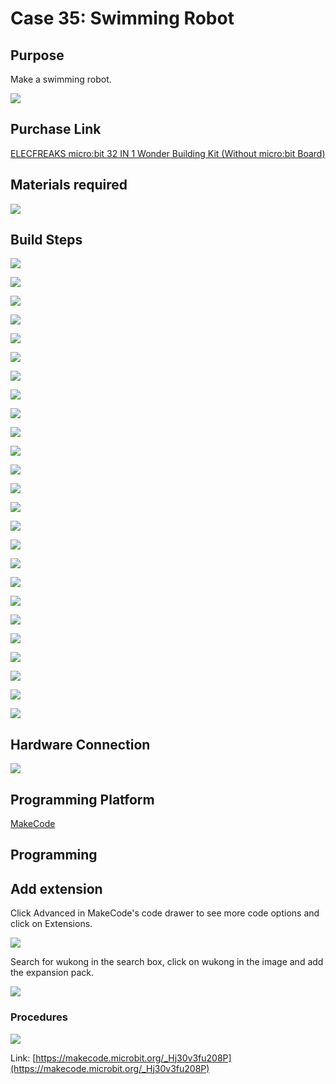 ﻿# Case 35: Swimming Robot
## Purpose
Make a swimming robot.

![](https://wiki-media-ef.oss-cn-hongkong.aliyuncs.com//images/Wonder-Building-Kit-case-35-01.png)

## Purchase Link

[ELECFREAKS micro:bit 32 IN 1 Wonder Building Kit (Without micro:bit Board)](https://item.taobao.com/item.htm?id=649813731275&spm=2015.23436601.0.0)

## Materials required

![](https://wiki-media-ef.oss-cn-hongkong.aliyuncs.com//images/Wonder-Building-Kit-step-case-35-01.png)

## Build Steps


![](https://wiki-media-ef.oss-cn-hongkong.aliyuncs.com//images/Wonder-Building-Kit-step-case-35-02.png)

![](https://wiki-media-ef.oss-cn-hongkong.aliyuncs.com//images/Wonder-Building-Kit-step-case-35-03.png)

![](https://wiki-media-ef.oss-cn-hongkong.aliyuncs.com//images/Wonder-Building-Kit-step-case-35-04.png)

![](https://wiki-media-ef.oss-cn-hongkong.aliyuncs.com//images/Wonder-Building-Kit-step-case-35-05.png)

![](https://wiki-media-ef.oss-cn-hongkong.aliyuncs.com//images/Wonder-Building-Kit-step-case-35-06.png)

![](https://wiki-media-ef.oss-cn-hongkong.aliyuncs.com//images/Wonder-Building-Kit-step-case-35-07.png)

![](https://wiki-media-ef.oss-cn-hongkong.aliyuncs.com//images/Wonder-Building-Kit-step-case-35-08.png)

![](https://wiki-media-ef.oss-cn-hongkong.aliyuncs.com//images/Wonder-Building-Kit-step-case-35-09.png)

![](https://wiki-media-ef.oss-cn-hongkong.aliyuncs.com//images/Wonder-Building-Kit-step-case-35-10.png)

![](https://wiki-media-ef.oss-cn-hongkong.aliyuncs.com//images/Wonder-Building-Kit-step-case-35-11.png)

![](https://wiki-media-ef.oss-cn-hongkong.aliyuncs.com//images/Wonder-Building-Kit-step-case-35-12.png)

![](https://wiki-media-ef.oss-cn-hongkong.aliyuncs.com//images/Wonder-Building-Kit-step-case-35-13.png)

![](https://wiki-media-ef.oss-cn-hongkong.aliyuncs.com//images/Wonder-Building-Kit-step-case-35-14.png)

![](https://wiki-media-ef.oss-cn-hongkong.aliyuncs.com//images/Wonder-Building-Kit-step-case-35-15.png)

![](https://wiki-media-ef.oss-cn-hongkong.aliyuncs.com//images/Wonder-Building-Kit-step-case-35-16.png)

![](https://wiki-media-ef.oss-cn-hongkong.aliyuncs.com//images/Wonder-Building-Kit-step-case-35-17.png)

![](https://wiki-media-ef.oss-cn-hongkong.aliyuncs.com//images/Wonder-Building-Kit-step-case-35-18.png)

![](https://wiki-media-ef.oss-cn-hongkong.aliyuncs.com//images/Wonder-Building-Kit-step-case-35-19.png)

![](https://wiki-media-ef.oss-cn-hongkong.aliyuncs.com//images/Wonder-Building-Kit-step-case-35-20.png)

![](https://wiki-media-ef.oss-cn-hongkong.aliyuncs.com//images/Wonder-Building-Kit-step-case-35-21.png)

![](https://wiki-media-ef.oss-cn-hongkong.aliyuncs.com//images/Wonder-Building-Kit-step-case-35-22.png)

![](https://wiki-media-ef.oss-cn-hongkong.aliyuncs.com//images/Wonder-Building-Kit-step-case-35-23.png)

![](https://wiki-media-ef.oss-cn-hongkong.aliyuncs.com//images/Wonder-Building-Kit-step-case-35-24.png)

![](https://wiki-media-ef.oss-cn-hongkong.aliyuncs.com//images/Wonder-Building-Kit-step-case-35-25.png)

![](https://wiki-media-ef.oss-cn-hongkong.aliyuncs.com//images/Wonder-Building-Kit-step-case-35-26.png)



## Hardware Connection

![](https://wiki-media-ef.oss-cn-hongkong.aliyuncs.com//images/Wonder-Building-Kit-case-35-03.png)


## Programming Platform

[MakeCode](https://makecode.microbit.org/)

## Programming
## Add extension
Click Advanced in MakeCode's code drawer to see more code options and click on Extensions.

![](https://wiki-media-ef.oss-cn-hongkong.aliyuncs.com//images/Wonder-Building-Kit-case-21-02.png)

Search for wukong in the search box, click on wukong in the image and add the expansion pack.

![](https://wiki-media-ef.oss-cn-hongkong.aliyuncs.com//images/Wonder-Building-Kit-case-21-03.png)





### Procedures

![](https://wiki-media-ef.oss-cn-hongkong.aliyuncs.com//images/Wonder-Building-Kit-case-35-04.png)

Link: [https://makecode.microbit.org/_Hj30v3fu208P](https://makecode.microbit.org/_Hj30v3fu208P)
